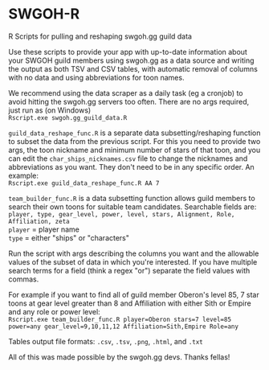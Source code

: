 # SWGOH-R
R Scripts for pulling and reshaping swgoh.gg guild data 

Use these scripts to provide your app with up-to-date information about your SWGOH guild members using swgoh.gg as a data source and writing the output as both TSV and CSV tables, with automatic removal of columns with no data and using abbreviations for toon names.

We recommend using the data scraper as a daily task (eg a cronjob) to avoid hitting the swgoh.gg servers too often. There are no args required, just run as (on Windows)  
`Rscript.exe swgoh.gg_guild_data.R`



`guild_data_reshape_func.R` is a separate data subsetting/reshaping function to subset the data from the previous script. For this you need to provide two args, the toon nickname and minimum number of stars of that toon, and you can edit the `char_ships_nicknames.csv` file to change the nicknames and abbreviations as you want. They don't need to be in any specific order. An example:  
`Rscript.exe guild_data_reshape_func.R AA 7`  
  
`team_builder_func.R` is a data subsetting function allows guild members to search their own toons for suitable team candidates. Searchable fields are:  
`player, type, gear_level, power, level, stars, Alignment, Role, Affiliation, zeta`  
`player` = player name  
`type` = either "ships" or "characters"  

Run the script with args describing the columns you want and the allowable values of the subset of data in which you're interested. If you have multiple search terms for a field (think a regex "or") separate the field values with commas.  

For example if you want to find all of guild member Oberon's  level 85, 7 star toons at gear level greater than 8 and Affiliation with either Sith or Empire and any role or power level:  
`Rscript.exe team_builder_func.R player=Oberon stars=7 level=85 power=any gear_level=9,10,11,12 Affiliation=Sith,Empire Role=any`

Tables output file formats:  `.csv`, `.tsv`, `.png`, `.html`, and `.txt` 

All of this was made possible by the swgoh.gg devs. Thanks fellas!
